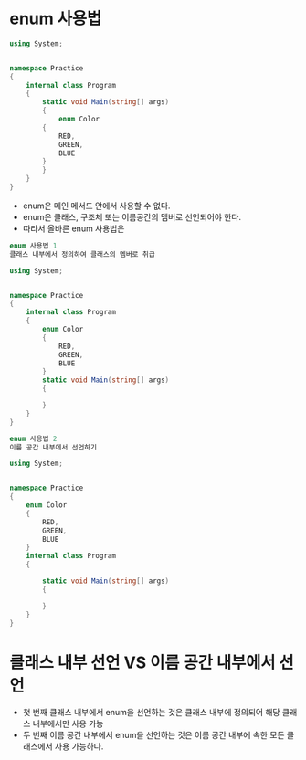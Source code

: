 # enum 사용법 

```C#
using System;


namespace Practice
{
    internal class Program
    {
        static void Main(string[] args)
        {
            enum Color
        {
            RED,
            GREEN,
            BLUE
        }
        }
    }
}
```
  * enum은 메인 메서드 안에서 사용할 수 없다.
  * enum은 클래스, 구조체 또는 이름공간의 멤버로 선언되어야 한다.
  * 따라서 올바른 enum 사용법은

```C#
enum 사용법 1
클래스 내부에서 정의하여 클래스의 멤버로 취급

using System;


namespace Practice
{
    internal class Program
    {
        enum Color
        {
            RED,
            GREEN,
            BLUE
        }
        static void Main(string[] args)
        {

        }
    }
}

```

```C#
enum 사용법 2
이름 공간 내부에서 선언하기

using System;


namespace Practice
{
    enum Color
    {
        RED,
        GREEN,
        BLUE
    }
    internal class Program
    {

        static void Main(string[] args)
        {

        }
    }
}
```

# 클래스 내부 선언 VS 이름 공간 내부에서 선언
  * 첫 번째 클래스 내부에서 enum을 선언하는 것은 클래스 내부에 정의되어 해당 클래스 내부에서만 사용 가능
  * 두 번째 이름 공간 내부에서 enum을 선언하는 것은 이름 공간 내부에 속한 모든 클래스에서 사용 가능하다.

